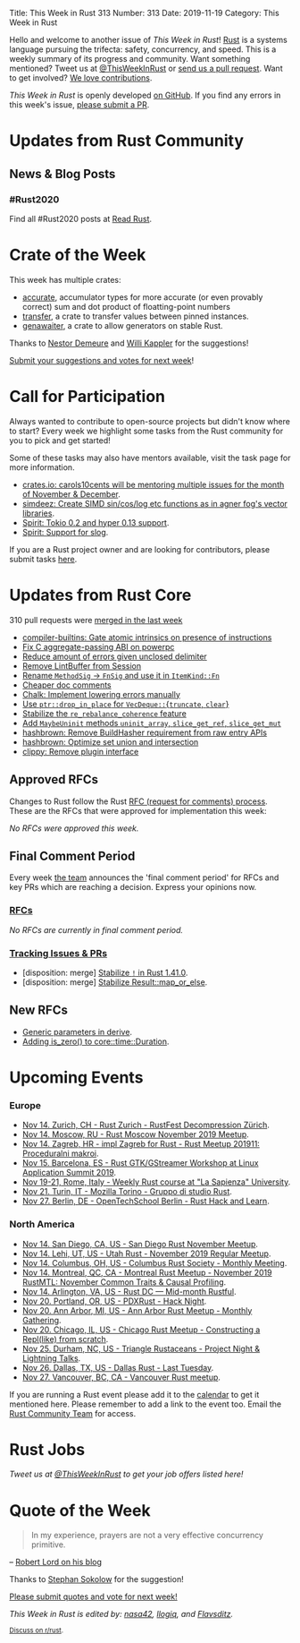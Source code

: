 Title: This Week in Rust 313
Number: 313
Date: 2019-11-19
Category: This Week in Rust

Hello and welcome to another issue of *This Week in Rust*!
[Rust](http://rust-lang.org) is a systems language pursuing the trifecta: safety, concurrency, and speed.
This is a weekly summary of its progress and community.
Want something mentioned? Tweet us at [@ThisWeekInRust](https://twitter.com/ThisWeekInRust) or [send us a pull request](https://github.com/cmr/this-week-in-rust).
Want to get involved? [We love contributions](https://github.com/rust-lang/rust/blob/master/CONTRIBUTING.md).

*This Week in Rust* is openly developed [on GitHub](https://github.com/cmr/this-week-in-rust).
If you find any errors in this week's issue, [please submit a PR](https://github.com/cmr/this-week-in-rust/pulls).

# Updates from Rust Community

## News & Blog Posts

### #Rust2020

Find all #Rust2020 posts at [Read Rust](https://readrust.net/rust-2020/).

# Crate of the Week

This week has multiple crates:

* [accurate](https://crates.io/crates/accurate), accumulator types for more accurate (or even provably correct) sum and dot product of floatting-point numbers
* [transfer](https://github.com/dureuill/transfer), a crate to transfer values between pinned instances.
* [genawaiter](https://github.com/whatisaphone/genawaiter), a crate to allow generators on stable Rust.

Thanks to [Nestor Demeure](https://users.rust-lang.org/t/crate-of-the-week/2704/666) and [Willi Kappler](https://users.rust-lang.org/t/crate-of-the-week/2704/669) for the suggestions!

[Submit your suggestions and votes for next week][submit_crate]!

[submit_crate]: https://users.rust-lang.org/t/crate-of-the-week/2704

# Call for Participation

Always wanted to contribute to open-source projects but didn't know where to start?
Every week we highlight some tasks from the Rust community for you to pick and get started!

Some of these tasks may also have mentors available, visit the task page for more information.

* [crates.io: carols10cents will be mentoring multiple issues for the month of November & December](https://github.com/rust-lang/crates.io/issues?q=is%3Aissue+is%3Aopen+sort%3Aupdated-desc+label%3AE-mentor).
* [simdeez: Create SIMD sin/cos/log etc functions as in agner fog's vector libraries](https://github.com/jackmott/simdeez/issues/17).
* [Spirit: Tokio 0.2 and hyper 0.13 support](https://github.com/vorner/spirit/issues/45).
* [Spirit: Support for slog](https://github.com/vorner/spirit/issues/46).

If you are a Rust project owner and are looking for contributors, please submit tasks [here][guidelines].

[guidelines]: https://users.rust-lang.org/t/twir-call-for-participation/4821

# Updates from Rust Core

310 pull requests were [merged in the last week][merged]

[merged]: https://github.com/search?q=is%3Apr+org%3Arust-lang+is%3Amerged+merged%3A2019-11-04..2019-11-11

* [compiler-builtins: Gate atomic intrinsics on presence of instructions](https://github.com/rust-lang/compiler-builtins/pull/324)
* [Fix C aggregate-passing ABI on powerpc](https://github.com/rust-lang/rust/pull/66050)
* [Reduce amount of errors given unclosed delimiter](https://github.com/rust-lang/rust/pull/65838)
* [Remove LintBuffer from Session](https://github.com/rust-lang/rust/pull/65835)
* [Rename `MethodSig` → `FnSig` and use it in `ItemKind::Fn`](https://github.com/rust-lang/rust/pull/66188)
* [Cheaper doc comments](https://github.com/rust-lang/rust/pull/65750)
* [Chalk: Implement lowering errors manually](https://github.com/rust-lang/chalk/pull/276)
* [Use `ptr::drop_in_place` for `VecDeque::`{`truncate`, `clear`}](https://github.com/rust-lang/rust/pull/65933)
* [Stabilize the `re_rebalance_coherence` feature](https://github.com/rust-lang/rust/pull/65879)
* [Add `MaybeUninit` methods `uninit_array`, `slice_get_ref`, `slice_get_mut`](https://github.com/rust-lang/rust/pull/65580)
* [hashbrown: Remove BuildHasher requirement from raw entry APIs](https://github.com/rust-lang/hashbrown/pull/123)
* [hashbrown: Optimize set union and intersection](https://github.com/rust-lang/hashbrown/pull/130)
* [clippy: Remove plugin interface](https://github.com/rust-lang/rust-clippy/pull/4714)

## Approved RFCs

Changes to Rust follow the Rust [RFC (request for comments)
process](https://github.com/rust-lang/rfcs#rust-rfcs). These
are the RFCs that were approved for implementation this week:

*No RFCs were approved this week.*

## Final Comment Period

Every week [the team](https://www.rust-lang.org/team.html) announces the
'final comment period' for RFCs and key PRs which are reaching a
decision. Express your opinions now.

### [RFCs](https://github.com/rust-lang/rfcs/labels/final-comment-period)

*No RFCs are currently in final comment period.*

### [Tracking Issues & PRs](https://github.com/rust-lang/rust/labels/final-comment-period)

* [disposition: merge] [Stabilize `!` in Rust 1.41.0](https://github.com/rust-lang/rust/pull/65355).
* [disposition: merge] [Stabilize Result::map_or_else](https://github.com/rust-lang/rust/pull/66322).

## New RFCs

* [Generic parameters in derive](https://github.com/rust-lang/rfcs/pull/2811).
* [Adding is_zero() to core::time::Duration](https://github.com/rust-lang/rfcs/pull/2814).

# Upcoming Events

### Europe

* [Nov 14. Zurich, CH - Rust Zurich - RustFest Decompression Zürich](https://www.meetup.com/Rust-Zurich/events/265593126/).
* [Nov 14. Moscow, RU - Rust Moscow November 2019 Meetup](https://www.meetup.com/ru-RU/Rust-%D0%B2-%D0%9C%D0%BE%D1%81%D0%BA%D0%B2%D0%B5/events/266184946/).
* [Nov 14. Zagreb, HR - impl Zagreb for Rust - Rust Meetup 201911: Proceduralni makroi](https://www.meetup.com/Zagreb-Rust-Meetup/events/266226748).
* [Nov 15. Barcelona, ES - Rust GTK/GStreamer Workshop at Linux Application Summit 2019](https://www.meetup.com/Barcelona-Free-Software/events/265596417/).
* [Nov 19-21, Rome, Italy - Weekly Rust course at "La Sapienza" University](https://lugsapienza.altervista.org/corsorust-nov2019).
* [Nov 21. Turin, IT - Mozilla Torino - Gruppo di studio Rust](https://www.meetup.com/Mozilla-Torino/events/265961100).
* [Nov 27. Berlin, DE - OpenTechSchool Berlin - Rust Hack and Learn](https://www.meetup.com/opentechschool-berlin/events/nxdpgryzpbkc/).

### North America

* [Nov 14. San Diego, CA, US - San Diego Rust November Meetup](https://www.meetup.com/San-Diego-Rust/events/265981542/).
* [Nov 14. Lehi, UT, US - Utah Rust - November 2019 Regular Meetup](https://www.meetup.com/utah-rust/events/265905259/).
* [Nov 14. Columbus, OH, US - Columbus Rust Society - Monthly Meeting](https://www.meetup.com/columbus-rs/events/dpkhgryzpbsb/).
* [Nov 14. Montreal, QC, CA - Montreal Rust Meetup - November 2019 RustMTL: November Common Traits & Causal Profiling](https://www.meetup.com/Rust-Montreal/events/prvrjryzpbqb/).
* [Nov 14. Arlington, VA, US - Rust DC — Mid-month Rustful](https://www.meetup.com/RustDC/events/265769078).
* [Nov 20. Portland, OR, US - PDXRust - Hack Night](https://www.meetup.com/PDXRust/events/265998640/).
* [Nov 20. Ann Arbor, MI, US - Ann Arbor Rust Meetup - Monthly Gathering](https://www.meetup.com/Ann-Arbor-Rust-Meetup/events/zdfscryzpbkc/).
* [Nov 20. Chicago, IL, US - Chicago Rust Meetup - Constructing a Repl(like) from scratch](https://www.meetup.com/Chicago-Rust-Meetup/events/266237535/).
* [Nov 25. Durham, NC, US - Triangle Rustaceans - Project Night & Lightning Talks](https://www.meetup.com/triangle-rustaceans/events/mfglwpyzpbhc/).
* [Nov 26. Dallas, TX, US - Dallas Rust - Last Tuesday](https://www.meetup.com/Dallas-Rust/events/zfgwzmyzpbjc/).
* [Nov 27. Vancouver, BC, CA - Vancouver Rust meetup](https://www.meetup.com/Vancouver-Rust/events/rwcpfryzpbkc/).

If you are running a Rust event please add it to the [calendar] to get
it mentioned here. Please remember to add a link to the event too.
Email the [Rust Community Team][community] for access.

[calendar]: https://www.google.com/calendar/embed?src=apd9vmbc22egenmtu5l6c5jbfc%40group.calendar.google.com
[community]: mailto:community-team@rust-lang.org

# Rust Jobs

*Tweet us at [@ThisWeekInRust](https://twitter.com/ThisWeekInRust) to get your job offers listed here!*

# Quote of the Week

> In my experience, prayers are not a very effective concurrency primitive.

– [Robert Lord on his blog](https://lord.io/blog/2019/text-editing-hates-you-too/)

Thanks to [Stephan Sokolow](https://users.rust-lang.org/t/twir-quote-of-the-week/328/727) for the suggestion!

[Please submit quotes and vote for next week!](https://users.rust-lang.org/t/twir-quote-of-the-week/328)

*This Week in Rust is edited by: [nasa42](https://github.com/nasa42), [llogiq](https://github.com/llogiq), and [Flavsditz](https://github.com/Flavsditz).*

<small>[Discuss on r/rust]().</small>
